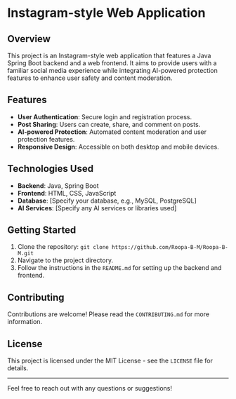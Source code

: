 # Instagram-style Web Application

## Overview
This project is an Instagram-style web application that features a Java Spring Boot backend and a web frontend. It aims to provide users with a familiar social media experience while integrating AI-powered protection features to enhance user safety and content moderation.

## Features
- **User Authentication**: Secure login and registration process.
- **Post Sharing**: Users can create, share, and comment on posts.
- **AI-powered Protection**: Automated content moderation and user protection features.
- **Responsive Design**: Accessible on both desktop and mobile devices.

## Technologies Used
- **Backend**: Java, Spring Boot
- **Frontend**: HTML, CSS, JavaScript
- **Database**: [Specify your database, e.g., MySQL, PostgreSQL]
- **AI Services**: [Specify any AI services or libraries used]

## Getting Started
1. Clone the repository: `git clone https://github.com/Roopa-B-M/Roopa-B-M.git`
2. Navigate to the project directory.
3. Follow the instructions in the `README.md` for setting up the backend and frontend.

## Contributing
Contributions are welcome! Please read the `CONTRIBUTING.md` for more information.

## License
This project is licensed under the MIT License - see the `LICENSE` file for details.

---

Feel free to reach out with any questions or suggestions! 
